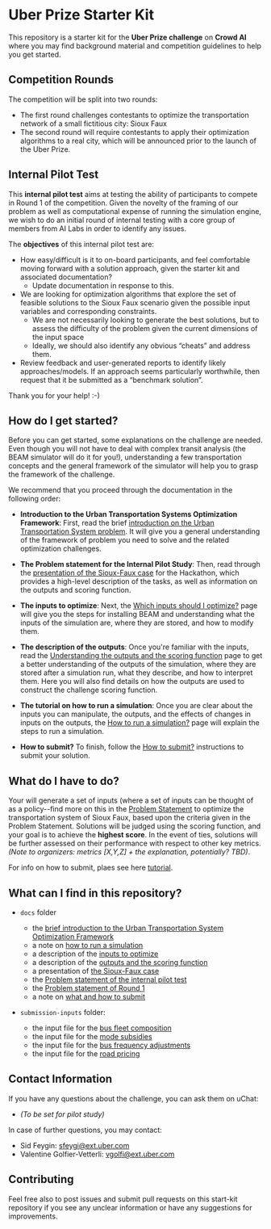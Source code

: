 # Uber Prize Starter Kit

This repository is a starter kit for the **Uber Prize challenge** on **Crowd AI** where you may find background material and competition guidelines to help you get started. 

## Competition Rounds
The competition will be split into two rounds:
* The first round challenges contestants to optimize the transportation network of a small fictitious city: Sioux Faux 
* The second round will require contestants to apply their optimization algorithms to a real city, which will be announced prior to the launch of the Uber Prize.

## Internal Pilot Test

This **internal pilot test** aims at testing the ability of participants to compete in Round 1 of the competition. Given the novelty of the framing of our problem as well as computational expense of running the simulation engine, we wish to do an initial round of internal testing with a core group of members from AI Labs in order to identify any issues.

The **objectives** of this internal pilot test are:
* How easy/difficult is it to on-board participants, and feel comfortable moving forward with a solution approach, given the starter kit and associated documentation?
  * Update documentation in response to this.
* We are looking for optimization algorithms that explore the set of feasible solutions to the Sioux Faux scenario given the possible input variables and corresponding constraints.
  * We are not necessarily looking to generate the best solutions, but to assess the difficulty of the problem given the current dimensions of the input space
  * Ideally, we should also identify any obvious “cheats” and address them.
* Review feedback and user-generated reports to identify likely approaches/models.
If an approach seems particularly worthwhile, then request that it be submitted as a “benchmark solution”.

Thank you for your help! :-)


## How do I get started?

Before you can get started, some explanations on the challenge are needed. Even though you will not have to deal with complex transit analysis (the BEAM simulator will do it for you!), understanding a few transportation concepts and the general framework of the simulator will help you to grasp the framework of the challenge. 

We recommend that you proceed through the documentation in the following order:

  * **Introduction to the Urban Transportation Systems Optimization Framework**: First, read the brief [introduction on the Urban Transportation System problem](https://github.com/vgolfier/Uber-Prize-Starter-Kit-/blob/master/docs/Introduction_transportation_problem.md). It will give you a general understanding of the framework of problem you need to solve and the related optimization challenges. 

  * **The Problem statement for the Internal Pilot Study**: Then, read through the [presentation of the Sioux-Faux case](https://github.com/vgolfier/Uber-Prize-Starter-Kit/blob/master/docs/The_Sioux_Faux_case_pilot_study.md) for the Hackathon, which provides a high-level description of the tasks, as well as information on the outputs and scoring function.
  
  * **The inputs to optimize**: Next, the [Which inputs should I optimize?](https://github.com/vgolfier/Uber-Prize-Starter-Kit/blob/master/docs/Which-inputs-should-I-optimize.md) page will give you the steps for installing BEAM and understanding what the inputs of the simulation are, where they are stored, and how to modify them.
  
  * **The description of the outputs**: Once you're familiar with the inputs, read the [Understanding the outputs and the scoring function](https://github.com/vgolfier/Uber-Prize-Starter-Kit/blob/master/docs/Understanding_the_outputs_and_the%20scoring_function.md) page to get a better understanding of the outputs of the simulation, where they are stored after a simulation run, what they describe, and how to interpret them. Here you will also find details on how the outputs are used to construct the challenge scoring function.
  
  * **The tutorial on how to run a simulation**: Once you are clear about the inputs you can manipulate, the outputs, and the effects of changes in inputs on the outputs, the [How to run a simulation?](https://github.com/vgolfier/Uber-Prize-Starter-Kit/blob/master/docs/How_to_run_a_simulation.md) page will explain the steps to run a simulation.
  
  * **How to submit?** To finish, follow the [How to submit?](https://github.com/vgolfier/Uber-Prize-Starter-Kit/blob/master/docs/What_and_how_to_submit.md) instructions to submit your solution.
  

## What do I have to do?

Your will generate a set of inputs (where a set of inputs can be thought of as a policy--find more on this in the [Problem Statement](https://github.com/vgolfier/Uber-Prize-Starter-Kit/blob/master/docs/Problem_statement_Sioux_Faux_Phase1) to optimize the transportation system of Sioux Faux, based upon the criteria given in the Problem Statement. Solutions will be judged using the scoring function, and your goal is to achieve the **highest score**. In the event of ties, solutions will be further assessed on their performance with respect to other key metrics. *(Note to organizers: metrics [X,Y,Z] + the explanation, potentially? TBD)*.

For info on how to submit, plaes see here [tutorial](https://github.com/vgolfier/Uber-Prize-Starter-Kit/blob/master/docs/What_and_how_to_submit.md).

## What can I find in this repository?

* `docs` folder 
  * the [brief introduction to the Urban Transportation System Optimization Framework](https://github.com/vgolfier/Uber-Prize-Starter-Kit-/blob/master/docs/Introduction_transportation_problem.md)
  * a note on [how to run a simulation](https://github.com/vgolfier/Uber-Prize-Starter-Kit/blob/master/docs/How_to_run_a_simulation.md)
  * a description of the [inputs to optimize](https://github.com/vgolfier/Uber-Prize-Starter-Kit/blob/master/docs/Which-inputs-should-I-optimize.md)
  * a description of the [outputs and the scoring function](https://github.com/vgolfier/Uber-Prize-Starter-Kit/blob/master/docs/Understanding_the_outputs_and_the%20scoring_function.md)
  * a presentation of [the Sioux-Faux case](https://github.com/vgolfier/Uber-Prize-Starter-Kit/blob/master/docs/The_Sioux_Faux_case_Hackathon.md)
  * the [Problem statement of the internal pilot test](https://github.com/vgolfier/Uber-Prize-Starter-Kit/blob/master/docs/Pilot_Test_Problem_Statement.pdf)
  * the [Problem statement of Round 1](https://github.com/vgolfier/Uber-Prize-Starter-Kit-/blob/master/docs/Problem_statement_Phase%20I.pdf) 
  * a note on [what and how to submit](https://github.com/vgolfier/Uber-Prize-Starter-Kit/blob/master/docs/What_and_how_to_submit.md)

* `submission-inputs` folder:
  * the input file for the [bus fleet composition](https://github.com/vgolfier/Uber-Prize-Starter-Kit/blob/master/submission-inputs/VehicleFleetMix.csv)
  * the input file for the [mode subsidies](https://github.com/vgolfier/Uber-Prize-Starter-Kit/blob/master/submission-inputs/ModeSubsidies.csv)
  * the input file for the [bus frequency adjustments](https://github.com/vgolfier/Uber-Prize-Starter-Kit/blob/master/submission-inputs/FrequencyAdjustment.csv)
   * the input file for the [road pricing](https://github.com/vgolfier/Uber-Prize-Starter-Kit/blob/master/submission-inputs/RoadPricing.csv)

 

## Contact Information

If you have any questions about the challenge, you can ask them on uChat:
* *(To be set for pilot study)*

In case of further questions, you may contact:
* Sid Feygin: sfeygi@ext.uber.com
* Valentine Golfier-Vetterli: vgolfi@ext.uber.com

## Contributing
Feel free also to post issues and submit pull requests on this start-kit repository if you
see any unclear information or have any suggestions for improvements.

<!--*Note to organizers: Consider setting up a troubleshooting email account so you don't have to use your personal ones*-->
